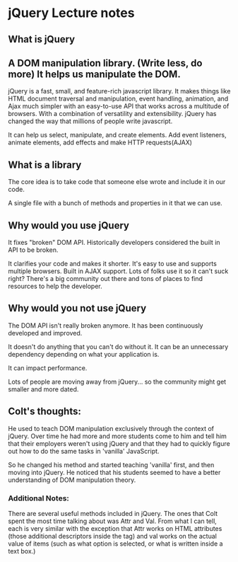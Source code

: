 # jQuery Lecture notes
## What is jQuery
A DOM manipulation library. (Write less, do more)
It helps us manipulate the DOM.
--
jQuery is a fast, small, and feature-rich javascript library. It makes things like HTML document traversal and manipulation, event handling, animation, and Ajax much simpler with an easy-to-use API that works across a multitude of browsers. With a combination of versatility and extensibility. jQuery has changed the way that millions of people write javascript.

It can help us select, manipulate, and create elements. Add event listeners, animate elements, add effects and make HTTP requests(AJAX)

## What is a library
The core idea is to take code that someone else wrote and include it in our code.

A single file with a bunch of methods and properties in it that we can use.
## Why would you use jQuery
It fixes "broken" DOM API. Historically developers considered the built in API to be broken.

It clarifies your code and makes it shorter. It's easy to use and supports multiple browsers.
Built in AJAX support.
Lots of folks use it so it can't suck right? There's a big community out there and tons of places to find resources to help the developer.
## Why would you not use jQuery
The DOM API isn't really broken anymore. It has been continuously developed and improved.

It doesn't do anything that you can't do without it. It can be an unnecessary dependency depending on what your application is.

It can impact performance.

Lots of people are moving away from jQuery... so the community might get smaller and more dated.

## Colt's thoughts:
He used to teach DOM manipulation exclusively through the context of jQuery. Over time he had more and more students come to him and tell him that their employers weren't using jQuery and that they had to quickly figure out how to do the same tasks in 'vanilla' JavaScript.

So he changed his method and started teaching 'vanilla' first, and then moving into jQuery. He noticed that his students seemed to have a better understanding of DOM manipulation theory.

### Additional Notes:
There are several useful methods included in jQuery. The ones that Colt spent the most time talking about was Attr and Val. From what I can tell, each is very similar with the exception that Attr works on HTML attributes (those additional descriptors inside the tag) and val works on the actual value of items (such as what option is selected, or what is written inside a text box.)
